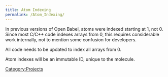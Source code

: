 ```yaml
---
title: Atom Indexing
permalink: /Atom_Indexing/
---
```


In previous versions of Open Babel, atoms were indexed starting at 1, not 0. Since most C/C++ code indexes arrays from 0, this requires considerable work internally, not to mention some confusion for developers.

All code needs to be updated to index all arrays from 0.

Atom indexes will be an immutable ID, unique to the molecule.

[Category:Projects](/Category:Projects "wikilink")